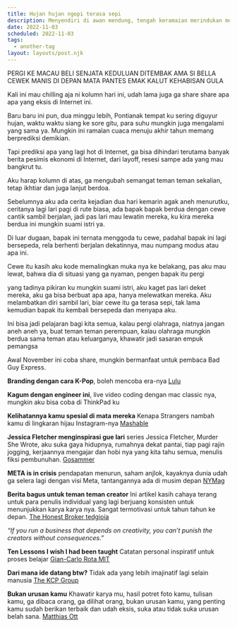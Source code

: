 ```yaml
---
title: Hujan hujan ngopi terasa sepi
description: Menyendiri di awan mendung, tengah keramaian merindukan meratapi seseorang
date: 2022-11-03
scheduled: 2022-11-03
tags:
  - another-tag
layout: layouts/post.njk
---
```


PERGI KE MACAU BELI SENJATA
KEDULUAN DITEMBAK AMA SI BELLA
CEWEK MANIS DI DEPAN MATA
PANTES EMAK KALUT KEHABISAN GULA

Kali ini mau chilling aja ni kolumn hari ini, udah lama juga ga share share apa apa yang eksis di Internet ini.

Baru baru ini pun, dua minggu lebih, Pontianak tempat ku sering diguyur hujan, waktu waktu siang ke sore gitu, para suhu mungkin juga mengalami yang sama ya. Mungkin ini ramalan cuaca menuju akhir tahun memang berprediksi demikian. 

Tapi prediksi apa yang lagi hot di Internet, ga bisa dihindari terutama banyak berita pesimis ekonomi di Internet, dari layoff, resesi sampe ada yang mau bangkrut tu.

Aku harap kolumn di atas, ga mengubah semangat teman teman sekalian, tetap ikhtiar dan juga lanjut berdoa.

Sebelumnya aku ada cerita kejadian dua hari kemarin agak aneh menurutku, ceritanya lagi lari pagi di rute biasa, ada bapak bapak berdua dengan cewe cantik sambil berjalan, jadi pas lari mau lewatin mereka, ku kira mereka berdua ini mungkin suami istri ya.

Di luar dugaan, bapak ini ternata menggoda tu cewe, padahal bapak ini lagi bersepeda, rela berhenti berjalan dekatinnya, mau numpang modus atau apa ini.

Cewe itu kasih aku kode memalingkan muka nya ke belakang, pas aku mau lewat, bahwa dia di situasi yang ga nyaman, pengen bapak itu pergi

yang tadinya pikiran ku mungkin suami istri, aku kaget pas lari deket mereka, aku ga bisa berbuat apa apa, hanya melewatkan mereka. Aku melambatkan diri sambil lari, biar cewe itu ga terasa sepi, tak lama kemudian bapak itu kembali bersepeda dan menyapa aku.

Ini bisa jadi pelajaran bagi kita semua, kalau pergi olahraga, niatnya jangan aneh aneh ya, buat teman teman perempuan, kalau olahraga mungkin berdua sama teman atau keluarganya, khawatir jadi sasaran empuk pemangsa

Awal November ini coba share, mungkin bermanfaat untuk pembaca Bad Guy Express.

**Branding dengan cara K-Pop**, boleh mencoba era-nya [Lulu](https://lulu.substack.com/p/fandom)

**Kagum dengan engineer ini**, live video coding dengan mac classic nya, mungkin aku bisa coba di ThinkPad ku

**Kelihatannya kamu spesial di mata mereka** Kenapa Strangers nambah kamu di lingkaran hijau Instagram-nya [Mashable](https://mashable.com/article/strangers-instagram-close-friends-twitter-circles)

**Jessica Fletcher menginspirasi gue lari** series Jessica Fletcher, Murder She Wrote, aku suka gaya hidupnya, rumahnya dekat pantai, tiap pagi rajin jogging, kerjaannya mengajar dan hobi nya yang kita tahu semua, menulis fiksi pembunuhan. [Gosammer](https://www.gossamer.co/articles/how-to-solve-a-murder-like-jessica-fletcher) 

**META is in crisis** pendapatan menurun, saham anjlok, kayaknya dunia udah ga selera lagi dengan visi Meta, tantangannya ada di musim depan [NYMag](https://nymag.com/intelligencer/2022/10/meta-earnings-company-formerly-known-as-facebook-is-a-mess.html)

**Berita bagus untuk teman teman creator** Ini artikel kasih cahaya terang untuk para penulis individual yang lagi berjuang konsisten untuk menunjukkan karya karya nya. Sangat termotivasi untuk tahun tahun ke depan. [The Honest Broker tedgioia](https://tedgioia.substack.com/p/why-musicians-and-other-creative)

*“If you run a business that depends on creativity, you can’t punish the creators without consequences.”*

**Ten Lessons I wish I had been taught** Catatan personal inspiratif untuk proses belajar [Gian-Carlo Rota MIT](https://alumni.media.mit.edu/~cahn/life/gian-carlo-rota-10-lessons.html#expository)


**Dari mana ide datang btw?** Tidak ada yang lebih imajinatif lagi selain manusia [The KCP Group](https://thekcpgroup.com/insights/the-attention-span-where-do-ideas-come-from)

**Bukan urusan kamu** Khawatir karya mu, hasil potret foto kamu, tulisan kamu, ga dibaca orang, ga dilihat orang, bukan urusan kamu,  yang penting kamu sudah berikan terbaik dan udah eksis, suka atau tidak suka urusan belah sana. [Matthias Ott](https://matthiasott.com/notes/none-of-your-business)